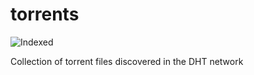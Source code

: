torrents 
========
![Indexed](https://img.shields.io/badge/indexed-90576-blue)

Collection of torrent files discovered in the DHT network
